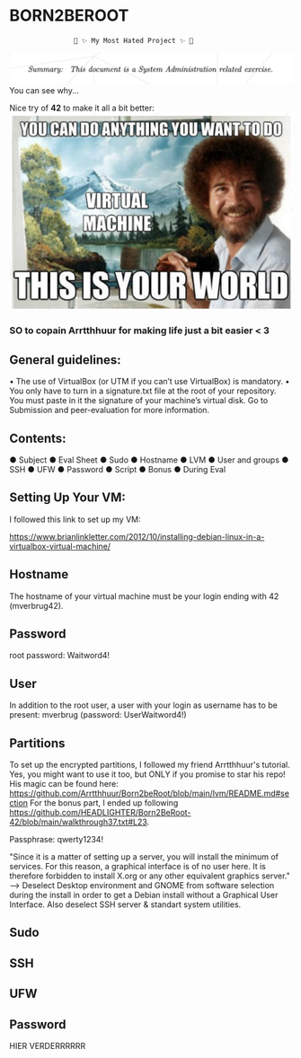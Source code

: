 # BORN2BEROOT

                    🌈 ✨ My Most Hated Project ✨ 🌈

![](Pics/crying.png)
You can see why...


Nice try of **42** to make it all a bit better:
![](Pics/bob.png)

### SO to copain Arrtthhuur for making life just a bit easier < 3

## General guidelines:
• The use of VirtualBox (or UTM if you can’t use VirtualBox) is mandatory.
• You only have to turn in a signature.txt file at the root of your repository. You
must paste in it the signature of your machine’s virtual disk. Go to Submission and
peer-evaluation for more information.

## Contents:
● Subject
● Eval Sheet
● Sudo
● Hostname
● LVM
● User and groups
● SSH
● UFW
● Password
● Script
● Bonus
● During Eval


## Setting Up Your VM:
I followed this link to set up my VM:

https://www.brianlinkletter.com/2012/10/installing-debian-linux-in-a-virtualbox-virtual-machine/

## Hostname
The hostname of your virtual machine must be your login ending with 42 (mverbrug42).

## Password
root password: Waitword4!

## User
In addition to the root user, a user with your login as username has to be present:
mverbrug (password: UserWaitword4!)

## Partitions
To set up the encrypted partitions, I followed my friend Arrtthhuur's tutorial. Yes, you might want to use it too, but ONLY if you promise to star his repo! His magic can be found here: https://github.com/Arrtthhuur/Born2beRoot/blob/main/lvm/README.md#section
For the bonus part, I ended up following https://github.com/HEADLIGHTER/Born2BeRoot-42/blob/main/walkthrough37.txt#L23.

Passphrase: qwerty1234!

"Since it is a matter of setting up a server, you will install the minimum of services. For this reason, a graphical interface is of no user here. It is therefore forbidden to install X.org or any other equivalent graphics server."
--> Deselect Desktop environment and GNOME from software selection during the install in order to get a Debian install without a Graphical User Interface. Also deselect SSH server & standart system utilities.

## Sudo

## SSH

## UFW

## Password 
HIER VERDERRRRRR